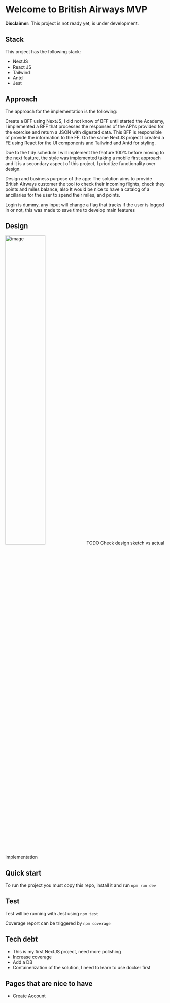 # Welcome to British Airways MVP

**Disclaimer:** This project is not ready yet, is under development.

## **Stack**

This project has the following stack:

- NextJS
- React JS
- Tailwind
- Antd
- Jest

## **Approach**

The approach for the implementation is the following:

Create a BFF using NextJS, I did not know of BFF until started the Academy, I implemented a BFF that processes the responses of the API's provided for the exercise and return a JSON with digested data. This BFF is responsible of provide the information to the FE.
On the same NextJS project I created a FE using React for the UI components and Tailwind and Antd for styling.

Due to the tidy schedule I will implement the feature 100% before moving to the next feature, the style was implemented taking a mobile first approach and it is a secondary aspect of this project, I prioritize functionality over design.

Design and business purpose of the app:
The solution aims to provide British Airways customer the tool to check their incoming flights, check they points and miles balance, also It would be nice to have a catalog of a ancillaries for the user to spend their miles, and points.

Login is dummy, any input will change a flag that tracks if the user is logged in or not, this was made to save time to develop main features

## **Design**

<img src="/image.png" alt="image" width="50%" height="auto">
TODO
Check design sketch vs actual implementation

## **Quick start**

To run the project you must copy this repo, install it and run `npm run dev`

## **Test**

Test will be running with Jest using `npm test`

Coverage report can be triggered by `npm coverage`

## **Tech debt**

- This is my first NextJS project, need more polishing
- Increase coverage
- Add a DB
- Containerization of the solution, I need to learn to use docker first


## **Pages that are nice to have**
-  Create Account 